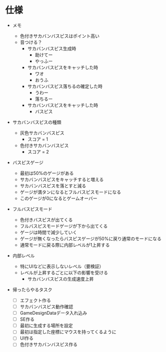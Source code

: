 # 仕様
- メモ
    - 色付きサカバンバスピスはポイント高い
    - 音つける？
        - サカバンバスピス生成時
            - 助けてー
            - やっふー
        - サカバンバスピスをキャッチした時
            - ワオ
            - おうふ
        - サカバンバスピス落ちるの確定した時
            - うわー
            - 落ちるー
        - サカバンバスピスをキャッチした時
            - バスピス
- サカバンバスピスの種類
    - 灰色サカバンバスピス
        - スコア = 1
    - 色付きサカバンバスピス
        - スコア = 2
- バスピスゲージ
    - 最初は50%のゲージがある
    - サカバンバスピスをキャッチすると増える
    - サカバンバスピスを落とすと減る
    - ゲージが満タンになるとフルバスピスモードになる
    - このゲージが0になるとゲームオーバー
- フルバスピスモード
    - 色付きバスピスが出てくる
    - フルバスピスモードゲージが下から出てくる
    - ゲージは時間で減少していく
    - ゲージが無くなったらバスピスゲージが50%に戻り通常のモードになる
    - 通常モードに戻る際に内部レベルが1上昇する
- 内部レベル
    - 特にUIなどに表示しないレベル（要検証）
    - レベルが上昇するごとに以下の影響を受ける
        - サカバンバスピスの生成速度上昇

- 帰ったらやるタスク
    - [ ] エフェクト作る
    - [ ] サカバンバスピス動作確認
    - [ ] GameDesignDataデータ入れ込み
    - [ ] SE作る
    - [ ] 最初に生成する場所を設定
    - [ ] 最初は指定した座標にマウスを持ってくるように
    - [ ] UI作る
    - [ ] 色付きサカバンバスピス作る
